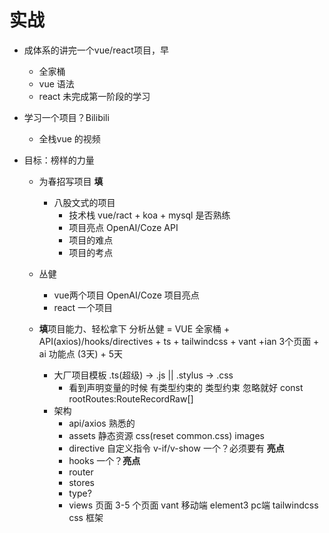 # 实战

- 成体系的讲完一个vue/react项目，早
  - 全家桶
  - vue 语法
  - react 未完成第一阶段的学习

- 学习一个项目？Bilibili
  - 全栈vue 的视频

- 目标：榜样的力量
  - 为春招写项目 **填**
    - 八股文式的项目
      - 技术栈 vue/ract + koa + mysql 是否熟练
      - 项目亮点
        OpenAI/Coze API 
      - 项目的难点
      - 项目的考点
  - 丛健
    - vue两个项目
      OpenAI/Coze 项目亮点
    - react 一个项目

  - **填**项目能力、轻松拿下
    分析丛健 = VUE 全家桶 + API(axios)/hooks/directives + ts + tailwindcss + vant +ian 3个页面 + ai 功能点 (3天) + 5天
    - 大厂项目模板
      .ts(超级) -> .js || .stylus -> .css
      - 看到声明变量的时候 有类型约束的
        类型约束 忽略就好
        const rootRoutes:RouteRecordRaw[]
    - 架构
      - api/axios 熟悉的
      - assets 静态资源 css(reset common.css) images
      - directive 自定义指令 v-if/v-show 一个？必须要有 **亮点**
      - hooks 一个？**亮点**
      - router
      - stores
      - type?
      - views 页面
        3-5 个页面
        vant 移动端 element3 pc端
        tailwindcss css 框架